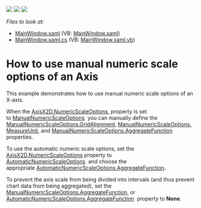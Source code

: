 <!-- default badges list -->
![](https://img.shields.io/endpoint?url=https://codecentral.devexpress.com/api/v1/VersionRange/128570275/22.2.2%2B)
[![](https://img.shields.io/badge/Open_in_DevExpress_Support_Center-FF7200?style=flat-square&logo=DevExpress&logoColor=white)](https://supportcenter.devexpress.com/ticket/details/T112243)
[![](https://img.shields.io/badge/📖_How_to_use_DevExpress_Examples-e9f6fc?style=flat-square)](https://docs.devexpress.com/GeneralInformation/403183)
<!-- default badges end -->
<!-- default file list -->
*Files to look at*:

* [MainWindow.xaml](./CS/AggregationNumericData/MainWindow.xaml) (VB: [MainWindow.xaml](./VB/AggregationNumericData/MainWindow.xaml))
* [MainWindow.xaml.cs](./CS/AggregationNumericData/MainWindow.xaml.cs) (VB: [MainWindow.xaml.vb](./VB/AggregationNumericData/MainWindow.xaml.vb))
<!-- default file list end -->
# How to use manual numeric scale options of an Axis


<p>This example demonstrates how to use manual numeric scale options of an X-axis.</p>
<p>When the <a href="https://documentation.devexpress.com/#WPF/DevExpressXpfChartsAxisX2D_NumericScaleOptionstopic">AxisX2D.NumericScaleOptions </a> property is set to <a href="https://documentation.devexpress.com/#WPF/clsDevExpressXpfChartsManualNumericScaleOptionstopic">ManualNumericScaleOptions</a>  you can manually define the <a href="https://documentation.devexpress.com/#WPF/DevExpressXpfChartsManualNumericScaleOptions_GridAlignmenttopic">ManualNumericScaleOptions.GridAlignment</a>,<strong> </strong><a href="https://documentation.devexpress.com/#WPF/DevExpressXpfChartsManualNumericScaleOptions_MeasureUnittopic">ManualNumericScaleOptions.MeasureUnit</a>, and <a href="https://documentation.devexpress.com/#WPF/DevExpressXpfChartsManualNumericScaleOptions_AggregateFunctiontopic">ManualNumericScaleOptions.AggregateFunction</a>  properties.</p>
<p>To use the automatic numeric scale options, set the <a href="https://documentation.devexpress.com/#WPF/DevExpressXpfChartsAxisX2D_NumericScaleOptionstopic">AxisX2D.NumericScaleOptions</a> property to <a href="https://documentation.devexpress.com/#WPF/clsDevExpressXpfChartsAutomaticNumericScaleOptionstopic">AutomaticNumericScaleOptions</a>  and choose the appropriate <a href="https://documentation.devexpress.com/#WPF/DevExpressXpfChartsAutomaticNumericScaleOptions_AggregateFunctiontopic">AutomaticNumericScaleOptions.AggregateFunction</a><strong>.</strong></p>
<p>To prevent the axis scale from being divided into intervals (and thus prevent chart data from being aggregated), set the <a href="https://documentation.devexpress.com/#WPF/DevExpressXpfChartsManualNumericScaleOptions_AggregateFunctiontopic">ManualNumericScaleOptions.AggregateFunction </a> or <a href="https://documentation.devexpress.com/#WPF/DevExpressXpfChartsAutomaticNumericScaleOptions_AggregateFunctiontopic">AutomaticNumericScaleOptions.AggregateFunction</a>  property to <strong>None</strong>.</p>

<br/>


